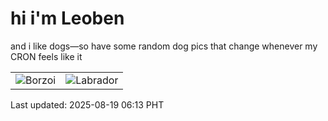 # hi i'm Leoben

and i like dogs—so have some random dog pics that change whenever my CRON feels like it

|  |  |
|--------|----------|
| ![Borzoi](https://random-dog-vercel.vercel.app/api/random-borzoi?v=1755555190) | ![Labrador](https://random-dog-vercel.vercel.app/api/random-labrador?v=1755555190) |

Last updated: 2025-08-19 06:13 PHT
